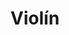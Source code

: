 ---
title: Violín
date: 
draft: false

# descripcion
description : Violín

materials: Plata 925

color: Plateado

dimensions: 1cm x 2,7cm

code: 02-14-0204

type: "Dijes"

categories: []

price: $1.870,00

price_eftvo: $1.590,00

# Images
# first image will be shown in the product page
images:
  # - image: "images/path_to_image"
  # La ubicacion de las imagenes es imagenes/Dijes/Dijes.Plata/02-14-0204-violin
  - image: "./images/dijes/plata/02-14-0204-violin.JPG"
---